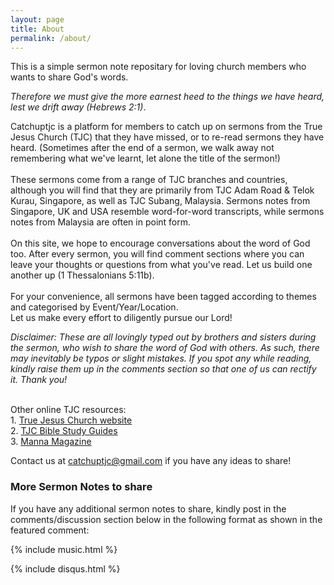 ```yaml
---
layout: page
title: About
permalink: /about/
---
```


<r>This is a simple sermon note repositary for loving church members who wants to share God's words.</r>

<r><i>Therefore we must give the more earnest heed to the things we have heard, lest we drift away (Hebrews 2:1)</i>.</r>

<r>Catchuptjc is a platform for members to catch up on sermons from the True Jesus Church (TJC) that they have missed, or to re-read sermons they have heard. (Sometimes after the end of a sermon, we walk away not remembering what we've learnt, let alone the title of the sermon!)
<br>
<br>These sermons come from a range of TJC branches and countries, although you will find that they are primarily from TJC Adam Road & Telok Kurau, Singapore, as well as TJC Subang, Malaysia. Sermons notes from Singapore, UK and USA resemble word-for-word transcripts, while sermons notes from Malaysia are often in point form.
<br>
<br>On this site, we hope to encourage conversations about the word of God too. After every sermon, you will find comment sections where you can leave your thoughts or questions from what you've read. Let us build one another up (1 Thessalonians 5:11b).
<br>
<br>For your convenience, all sermons have been tagged according to themes and categorised by Event/Year/Location.
<br>Let us make every effort to diligently pursue our Lord!
</r>

<r><i>Disclaimer: These are all lovingly typed out by brothers and sisters during the sermon, who wish to share the word of God with others. As such, there may inevitably be typos or slight mistakes. If you spot any while reading, kindly raise them up in the comments section so that one of us can rectify it. Thank you!</i></r>

<r><br>Other online TJC resources:
<br>1. <a href="http://tjc.org">True Jesus Church website</a>
<br>2. <a href="http://bsg.tjc.org">TJC Bible Study Guides</a>
<br>3. <a href="http://mannamagazine.com">Manna Magazine</a>
  
Contact us at catchuptjc@gmail.com if you have any ideas to share!</r>

### More Sermon Notes to share

If you have any additional sermon notes to share, kindly post in the comments/discussion section below in the following format as shown in the featured comment:

{% include music.html %}

{% include disqus.html %}

